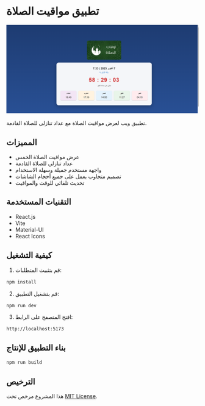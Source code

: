 # تطبيق مواقيت الصلاة

![واجهة التطبيق](public/images/app-screenshot.png)



تطبيق ويب لعرض مواقيت الصلاة مع عداد تنازلي للصلاة القادمة.

## المميزات

- عرض مواقيت الصلاة الخمس
- عداد تنازلي للصلاة القادمة
- واجهة مستخدم جميلة وسهلة الاستخدام
- تصميم متجاوب يعمل على جميع أحجام الشاشات
- تحديث تلقائي للوقت والمواقيت

## التقنيات المستخدمة

- React.js
- Vite
- Material-UI
- React Icons

## كيفية التشغيل

1. قم بتثبيت المتطلبات:
```bash
npm install
```

2. قم بتشغيل التطبيق:
```bash
npm run dev
```

3. افتح المتصفح على الرابط:
```
http://localhost:5173
```

## بناء التطبيق للإنتاج

```bash
npm run build
```


## الترخيص

هذا المشروع مرخص تحت [MIT License](LICENSE).
